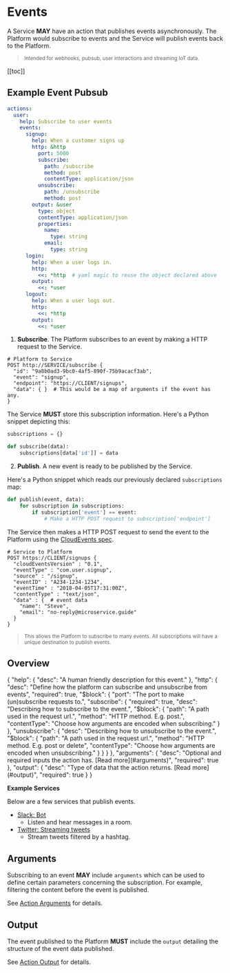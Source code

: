 # Events

<!-- TODO a nice svg illustration showing how this works -->

A Service **MAY** have an action that publishes events asynchronously.
The Platform would subscribe to events and the Service will publish events back to the Platform.

> <small>Intended for webhooks, pubsub, user interactions and streaming IoT data.</small>

[[toc]]

## Example Event Pubsub

```yaml {5,24,30}
actions:
  user:
    help: Subscribe to user events
    events:
      signup:
        help: When a customer signs up
        http: &http
          port: 5000
          subscribe:
            path: /subscribe
            method: post
            contentType: application/json
          unsubscribe:
            path: /unsubscribe
            method: post
        output: &user
          type: object
          contentType: application/json
          properties:
            name:
              type: string
            email:
              type: string
      login:
        help: When a user logs in.
        http:
          <<: *http  # yaml magic to reuse the object declared above
        output: 
          <<: *user
      logout:
        help: When a user logs out.
        http:
          <<: *http
        output:
          <<: *user
```


1. **Subscribe**. The Platform subscribes to an event by making a HTTP request to the Service.
```shell
# Platform to Service
POST http://SERVICE/subscribe {
  "id": "9a8b0ad3-9bc0-4af5-890f-75b9acacf3ab",
  "event": "signup",
  "endpoint": "https://CLIENT/signups",
  "data": { }  # This would be a map of arguments if the event has any.
}
```

The Service **MUST** store this subscription information. Here's a Python snippet depicting this:
```python
subscriptions = {}

def subscribe(data):
    subscriptions[data['id']] = data
```

2. **Publish**. A new event is ready to be published by the Service.

Here's a Python snippet which reads our previously declared `subscriptions` map:

```python
def publish(event, data):
    for subscription in subscriptions:
        if subscription['event'] == event:
            # Make a HTTP POST request to subscription['endpoint']
```

The Service then makes a HTTP POST request to send the event to the Platform using the [CloudEvents spec](https://github.com/cloudevents/spec).

```shell
# Service to Platform
POST https://CLIENT/signups {
  "cloudEventsVersion" : "0.1",
  "eventType" : "com.user.signup",
  "source" : "/signup",
  "eventID" : "A234-1234-1234",
  "eventTime" : "2018-04-05T17:31:00Z",
  "contentType" : "text/json",
  "data" : {  # event data
    "name": "Steve",
    "email": "no-reply@microservice.guide"
  }
}
```

> <small>This allows the Platform to subscribe to many events. 
All subscriptions will have a unique destination to publish events.</small>

## Overview

<json-table>
<p>
{
  "help": {
    "desc": "A human friendly description for this event."    
  },
  "http": {
    "desc": "Define how the platform can subscribe and unsubscribe from events",
    "required": true,
    "$block": {
      "port": "The port to make (un)subscribe requests to.",
      "subscribe": {
        "required": true,
        "desc": "Describing how to subscribe to the event.",
        "$block": {
          "path": "A path used in the request url.",
          "method": "HTTP method. E.g. post.",
          "contentType": "Choose how arguments are encoded when subscribing."
        }
      },
      "unsubscribe": {
        "desc": "Describing how to unsubscribe to the event.",
        "$block": {
          "path": "A path used in the request url.",
          "method": "HTTP method. E.g. post or delete",
          "contentType": "Choose how arguments are encoded when unsubscribing."
        }
      }
    }
  },
  "arguments": {
      "desc": "Optional and required inputs the action has. [Read more](#arguments)",
      "required": true
  },
  "output": {
      "desc": "Type of data that the action returns. [Read more](#output)",
      "required": true
  }
}
</p>
</json-table>


**Example Services**

Below are a few services that publish events.

- [Slack: Bot](https://github.com/microservice/slack/blob/master/microservice.yml)
  - Listen and hear messages in a room.
- [Twitter: Streaming tweets](https://github.com/microservice/twitter/blob/master/microservice.yml)
  - Stream tweets filtered by a hashtag.


## Arguments

<SBadge text="actions.$.events.$.arguments" type="info"/>

Subscribing to an event **MAY** include `arguments` which can be used to define certain parameters
concerning the subscription. For example, filtering the content before the event is published.

See [Action Arguments](/schema/actions/#arguments) for details.


## Output

<SBadge text="actions.$.events.$.output" type="info"/>

The event published to the Platform **MUST** include the `output` detailing the structure of the event data published.

See [Action Output](/schema/actions/#output) for details.